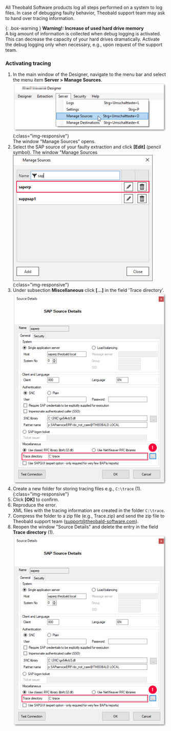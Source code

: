All Theobald Software products log all steps performed on a system to log files.
In case of debugging faulty behavior, Theobald support team may ask to hand over tracing information.

{: .box-warning }
**Warning!: Increase of used hard drive memory** <br>
A big amount of information is collected when debug logging is activated. This can decrease the capacity of your hard drives dramatically.
Activate the debug logging only when necessary, e.g., upon request of the support team.

### Activating tracing

1. In the main window of the Designer, navigate to the menu bar and select the menu item **Server > Manage Sources**.<br>
![XU-Create-Connection-1](/img/content/server_manage_sources.png){:class="img-responsive"}<br>
The window "Manage Sources" opens. <br> 
2. Select the SAP source of your faulty extraction and click **[Edit]** (pencil symbol). The window "Manage Sources
![sap-source](/img/content/edit_sap_source.png){:class="img-responsive"}
3. Under subsection **Miscellaneous** click **[...]** in the field 'Trace directory'.
![tracing-path](/img/content/xu_tracing_path.png)
4. Create a new folder for storing tracing files e.g., `C:\trace` (1).
{:class="img-responsive"}
5. Click **[OK]** to confirm.
6. Reproduce the error. <br> XML files with the tracing information are created in the folder `C:\trace`.
7. Compress the folder to a zip file (e.g., Trace.zip) and send the zip file to Theobald support team (support@theobald-software.com).
8. Reopen the window "Source Details" and delete the entry in the field **Trace directory** (1).
![tracing-path](/img/content/xu_tracing_path.png)





